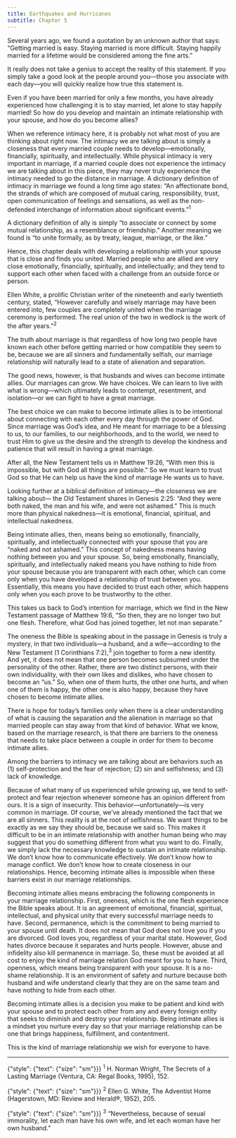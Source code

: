 ```yaml
---
title: Earthquakes and Hurricanes
subtitle: Chapter 5
---
```


Several years ago, we found a quotation by an unknown author that says: “Getting married is easy. Staying married is more difficult. Staying happily married for a lifetime would be considered among the fine arts.”

It really does not take a genius to accept the reality of this statement. If you simply take a good look at the people around you—those you associate with each day—you will quickly realize how true this statement is.

Even if you have been married for only a few months, you have already experienced how challenging it is to stay married, let alone to stay happily married! So how do you develop and maintain an intimate relationship with your spouse, and how do you become allies?

When we reference intimacy here, it is probably not what most of you are thinking about right now. The intimacy we are talking about is simply a closeness that every married couple needs to develop—emotionally, financially, spiritually, and intellectually. While physical intimacy is very important in marriage, if a married couple does not experience the intimacy we are talking about in this piece, they may never truly experience the intimacy needed to go the distance in marriage. A dictionary definition of intimacy in marriage we found a long time ago states: “An affectionate bond, the strands of which are composed of mutual caring, responsibility, trust, open communication of feelings and sensations, as well as the non-defended interchange of information about significant events.”<sup>1</sup>

A dictionary definition of ally is simply “to associate or connect by some mutual relationship, as a resemblance or friendship.” Another meaning we found is “to unite formally, as by treaty, league, marriage, or the like.”

Hence, this chapter deals with developing a relationship with your spouse that is close and finds you united. Married people who are allied are very close emotionally, financially, spiritually, and intellectually; and they tend to support each other when faced with a challenge from an outside force or person.

Ellen White, a prolific Christian writer of the nineteenth and early twentieth century, stated, “However carefully and wisely marriage may have been entered into, few couples are completely united when the marriage ceremony is performed. The real union of the two in wedlock is the work of the after years.”<sup>2</sup>

The truth about marriage is that regardless of how long two people have known each other before getting married or how compatible they seem to be, because we are all sinners and fundamentally selfish, our marriage relationship will naturally lead to a state of alienation and separation.

The good news, however, is that husbands and wives can become intimate allies. Our marriages can grow. We have choices. We can learn to live with what is wrong—which ultimately leads to contempt, resentment, and isolation—or we can fight to have a great marriage.

The best choice we can make to become intimate allies is to be intentional about connecting with each other every day through the power of God. Since marriage was God’s idea, and He meant for marriage to be a blessing to us, to our families, to our neighborhoods, and to the world, we need to trust Him to give us the desire and the strength to develop the kindness and patience that will result in having a great marriage.

After all, the New Testament tells us in Matthew 19:26, “With men this is impossible, but with God all things are possible.” So we must learn to trust God so that He can help us have the kind of marriage He wants us to have.

Looking further at a biblical definition of intimacy—the closeness we are talking about— the Old Testament shares in Genesis 2:25: “And they were both naked, the man and his wife, and were not ashamed.” This is much more than physical nakedness—it is emotional, financial, spiritual, and intellectual nakedness.

Being intimate allies, then, means being so emotionally, financially, spiritually, and intellectually connected with your spouse that you are “naked and not ashamed.” This concept of nakedness means having nothing between you and your spouse. So, being emotionally, financially, spiritually, and intellectually naked means you have nothing to hide from your spouse because you are transparent with each other, which can come only when you have developed a relationship of trust between you. Essentially, this means you have decided to trust each other, which happens only when you each prove to be trustworthy to the other.

This takes us back to God’s intention for marriage, which we find in the New Testament passage of Matthew 19:6, “So then, they are no longer two but one flesh. Therefore, what God has joined together, let not man separate.”

The oneness the Bible is speaking about in the passage in Genesis is truly a mystery, in that two individuals—a husband, and a wife—according to the New Testament (1 Corinthians 7:2),<sup>3</sup> join together to form a new identity. And yet, it does not mean that one person becomes subsumed under the personality of the other. Rather, there are two distinct persons, with their own individuality, with their own likes and dislikes, who have chosen to become an “us.” So, when one of them hurts, the other one hurts, and when one of them is happy, the other one is also happy, because they have chosen to become intimate allies.

There is hope for today’s families only when there is a clear understanding of what is causing the separation and the alienation in marriage so that married people can stay away from that kind of behavior. What we know, based on the marriage research, is that there are barriers to the oneness that needs to take place between a couple in order for them to become intimate allies.

Among the barriers to intimacy we are talking about are behaviors such as (1) self-protection and the fear of rejection; (2) sin and selfishness; and (3) lack of knowledge.

Because of what many of us experienced while growing up, we tend to self-protect and fear rejection whenever someone has an opinion different from ours. It is a sign of insecurity. This behavior—unfortunately—is very common in marriage. Of course, we’ve already mentioned the fact that we are all sinners. This reality is at the root of selfishness. We want things to be exactly as we say they should be, because we said so. This makes it difficult to be in an intimate relationship with another human being who may suggest that you do something different from what you want to do. Finally, we simply lack the necessary knowledge to sustain an intimate relationship. We don’t know how to communicate effectively. We don’t know how to manage conflict. We don’t know how to create closeness in our relationships. Hence, becoming intimate allies is impossible when these barriers exist in our marriage relationships.

Becoming intimate allies means embracing the following components in your marriage relationship. First, oneness, which is the one flesh experience the Bible speaks about. It is an agreement of emotional, financial, spiritual, intellectual, and physical unity that every successful marriage needs to have. Second, permanence, which is the commitment to being married to your spouse until death. It does not mean that God does not love you if you are divorced. God loves you, regardless of your marital state. However, God hates divorce because it separates and hurts people. However, abuse and infidelity also kill permanence in marriage. So, these must be avoided at all cost to enjoy the kind of marriage relation God meant for you to have. Third, openness, which means being transparent with your spouse. It is a no-shame relationship. It is an environment of safety and nurture because both husband and wife understand clearly that they are on the same team and have nothing to hide from each other.

Becoming intimate allies is a decision you make to be patient and kind with your spouse and to protect each other from any and every foreign entity that seeks to diminish and destroy your relationship. Being intimate allies is a mindset you nurture every day so that your marriage relationship can be one that brings happiness, fulfillment, and contentment.

This is the kind of marriage relationship we wish for everyone to have.

---

{"style": {"text": {"size": "sm"}}}
<sup>1</sup> H. Norman Wright, The Secrets of a Lasting Marriage (Ventura, CA: Regal Books, 1995), 152.

{"style": {"text": {"size": "sm"}}}
<sup>2</sup> Ellen G. White, The Adventist Home (Hagerstown, MD: Review and Herald®, 1952), 205.

{"style": {"text": {"size": "sm"}}}
<sup>3</sup> “Nevertheless, because of sexual immorality, let each man have his own wife, and let each woman have her own husband.”